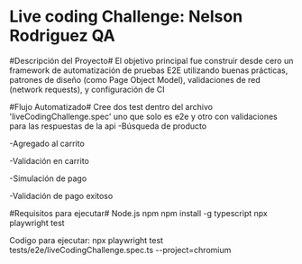 # Live coding Challenge: Nelson Rodriguez QA


#Descripción del Proyecto#
El objetivo principal fue construir desde cero un framework de automatización de pruebas E2E utilizando buenas prácticas, patrones de diseño (como Page Object Model), validaciones de red (network requests), y configuración de CI

#Flujo Automatizado#
Cree dos test dentro del archivo 'liveCodingChallenge.spec' uno que solo es e2e y otro con validaciones para las respuestas de la api
-Búsqueda de producto

-Agregado al carrito

-Validación en carrito

-Simulación de pago

-Validación de pago exitoso

#Requisitos para ejecutar#
Node.js
npm
npm install -g typescript
npx playwright test

Codigo para ejecutar: npx playwright test tests/e2e/liveCodingChallenge.spec.ts --project=chromium  
